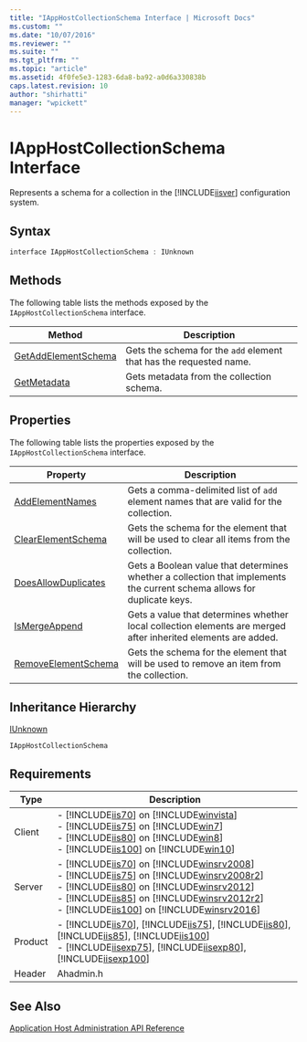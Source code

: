 ```yaml
---
title: "IAppHostCollectionSchema Interface | Microsoft Docs"
ms.custom: ""
ms.date: "10/07/2016"
ms.reviewer: ""
ms.suite: ""
ms.tgt_pltfrm: ""
ms.topic: "article"
ms.assetid: 4f0fe5e3-1283-6da8-ba92-a0d6a330838b
caps.latest.revision: 10
author: "shirhatti"
manager: "wpickett"
---
```

# IAppHostCollectionSchema Interface
Represents a schema for a collection in the [!INCLUDE[iisver](../../../wmi-provider/includes/iisver-md.md)] configuration system.  
  
## Syntax  
  
```cpp  
interface IAppHostCollectionSchema : IUnknown  
```  
  
## Methods  
 The following table lists the methods exposed by the `IAppHostCollectionSchema` interface.  
  
|Method|Description|  
|------------|-----------------|  
|[GetAddElementSchema](../../../webdevelopment-reference\native-code-api\webdev-native-api-reference/iapphostcollectionschema-getaddelementschema-method.md)|Gets the schema for the `add` element that has the requested name.|  
|[GetMetadata](../../../webdevelopment-reference\native-code-api\webdev-native-api-reference/iapphostcollectionschema-getmetadata-method.md)|Gets metadata from the collection schema.|  
  
## Properties  
 The following table lists the properties exposed by the `IAppHostCollectionSchema` interface.  
  
|Property|Description|  
|--------------|-----------------|  
|[AddElementNames](../../../webdevelopment-reference\native-code-api\webdev-native-api-reference/iapphostcollectionschema-addelementnames-property.md)|Gets a comma-delimited list of `add` element names that are valid for the collection.|  
|[ClearElementSchema](../../../webdevelopment-reference\native-code-api\webdev-native-api-reference/iapphostcollectionschema-clearelementschema-property.md)|Gets the schema for the element that will be used to clear all items from the collection.|  
|[DoesAllowDuplicates](../../../webdevelopment-reference\native-code-api\webdev-native-api-reference/iapphostcollectionschema-doesallowduplicates-property.md)|Gets a Boolean value that determines whether a collection that implements the current schema allows for duplicate keys.|  
|[IsMergeAppend](../../../webdevelopment-reference\native-code-api\webdev-native-api-reference/iapphostcollectionschema-ismergeappend-property.md)|Gets a value that determines whether local collection elements are merged after inherited elements are added.|  
|[RemoveElementSchema](../../../webdevelopment-reference\native-code-api\webdev-native-api-reference/iapphostcollectionschema-removeelementschema-property.md)|Gets the schema for the element that will be used to remove an item from the collection.|  
  
## Inheritance Hierarchy  
 [IUnknown](http://go.microsoft.com/fwlink/?LinkId=55951)  
  
 `IAppHostCollectionSchema`  
  
## Requirements  
  
|Type|Description|  
|----------|-----------------|  
|Client|-   [!INCLUDE[iis70](../../../wmi-provider/includes/iis70-md.md)] on [!INCLUDE[winvista](../../../wmi-provider/includes/winvista-md.md)]<br />-   [!INCLUDE[iis75](../../../wmi-provider/includes/iis75-md.md)] on [!INCLUDE[win7](../../../wmi-provider/includes/win7-md.md)]<br />-   [!INCLUDE[iis80](../../../wmi-provider/includes/iis80-md.md)] on [!INCLUDE[win8](../../../wmi-provider/includes/win8-md.md)]<br />-   [!INCLUDE[iis100](../../../wmi-provider/includes/iis100-md.md)] on [!INCLUDE[win10](../../../wmi-provider/includes/win10-md.md)]|  
|Server|-   [!INCLUDE[iis70](../../../wmi-provider/includes/iis70-md.md)] on [!INCLUDE[winsrv2008](../../../wmi-provider/includes/winsrv2008-md.md)]<br />-   [!INCLUDE[iis75](../../../wmi-provider/includes/iis75-md.md)] on [!INCLUDE[winsrv2008r2](../../../wmi-provider/includes/winsrv2008r2-md.md)]<br />-   [!INCLUDE[iis80](../../../wmi-provider/includes/iis80-md.md)] on [!INCLUDE[winsrv2012](../../../wmi-provider/includes/winsrv2012-md.md)]<br />-   [!INCLUDE[iis85](../../../wmi-provider/includes/iis85-md.md)] on [!INCLUDE[winsrv2012r2](../../../wmi-provider/includes/winsrv2012r2-md.md)]<br />-   [!INCLUDE[iis100](../../../wmi-provider/includes/iis100-md.md)] on [!INCLUDE[winsrv2016](../../../wmi-provider/includes/winsrv2016-md.md)]|  
|Product|-   [!INCLUDE[iis70](../../../wmi-provider/includes/iis70-md.md)], [!INCLUDE[iis75](../../../wmi-provider/includes/iis75-md.md)], [!INCLUDE[iis80](../../../wmi-provider/includes/iis80-md.md)], [!INCLUDE[iis85](../../../wmi-provider/includes/iis85-md.md)], [!INCLUDE[iis100](../../../wmi-provider/includes/iis100-md.md)]<br />-   [!INCLUDE[iisexp75](../../../webdevelopment-reference\native-code-api\webdev-native-api-reference/includes/iisexp75-md.md)], [!INCLUDE[iisexp80](../../../webdevelopment-reference\native-code-api\webdev-native-api-reference/includes/iisexp80-md.md)], [!INCLUDE[iisexp100](../../../webdevelopment-reference\native-code-api\webdev-native-api-reference/includes/iisexp100-md.md)]|  
|Header|Ahadmin.h|  
  
## See Also  
 [Application Host Administration API Reference](../../../webdevelopment-reference\native-code-api\webdev-native-api-reference/application-host-administration-api-reference.md)